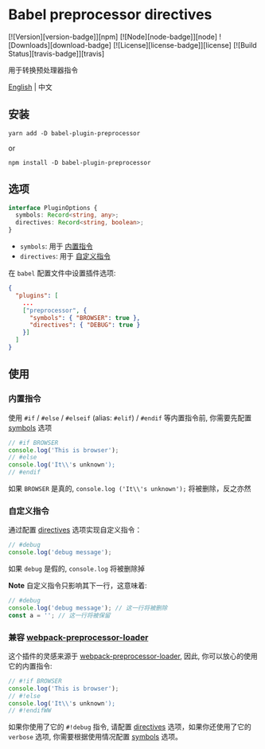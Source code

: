 # Babel preprocessor directives

[![Version][version-badge]][npm]
[![Node][node-badge]][node]
![Downloads][download-badge]
[![License][license-badge]][license]
[![Build Status][travis-badge]][travis]

用于转换预处理器指令

[English](#README.md) | 中文

## 安装

```
yarn add -D babel-plugin-preprocessor
```

or

```
npm install -D babel-plugin-preprocessor
```

## 选项

```ts
interface PluginOptions {
  symbols: Record<string, any>;
  directives: Record<string, boolean>;
}
```

- `symbols`: 用于 [内置指令](#内置指令)
- `directives`: 用于 [自定义指令](#自定义指令)

在 `babel` 配置文件中设置插件选项:

```json
{
  "plugins": [
    ...
    ["preprocessor", {
      "symbols": { "BROWSER": true },
      "directives": { "DEBUG": true }
    }]
  ]
}
```

## 使用

### 内置指令

使用 `#if` / `#else` / `#elseif` (alias: `#elif`) / `#endif` 等内置指令前, 你需要先配置 [symbols](#Options) 选项

```js
// #if BROWSER
console.log('This is browser');
// #else
console.log('It\\'s unknown');
// #endif
```
如果 `BROWSER` 是真的, `console.log ('It\\'s unknown');` 将被删除，反之亦然

### 自定义指令

通过配置 [directives](#Options) 选项实现自定义指令：

```js
// #debug
console.log('debug message');
```
如果 `debug` 是假的, `console.log` 将被删除掉  

**Note** 自定义指令只影响其下一行，这意味着:

```js
// #debug
console.log('debug message'); // 这一行将被删除
const a = ''; // 这一行将被保留
```

### 兼容 [webpack-preprocessor-loader](https://github.com/afterwind-io/preprocessor-loader)

这个插件的灵感来源于 [webpack-preprocessor-loader](https://github.com/afterwind-io/preprocessor-loader), 因此, 你可以放心的使用它的内置指令:

```js
// #!if BROWSER
console.log('This is browser');
// #!else
console.log('It\\'s unknown');
// #!endifWW
```

如果你使用了它的 `#!debug` 指令, 请配置 [directives](#Options) 选项，如果你还使用了它的 `verbose` 选项, 你需要根据使用情况配置 [symbols](#Options) 选项。
